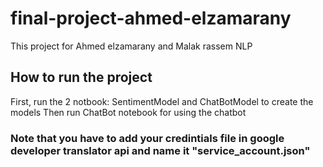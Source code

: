 # final-project-ahmed-elzamarany
This project for Ahmed elzamarany and Malak rassem NLP
## How to run the project
First, run the 2 notbook: SentimentModel and ChatBotModel to create the models
Then run ChatBot notebook for using the chatbot 

### Note that you have to add your credintials file in google developer translator api and name it "service_account.json"
